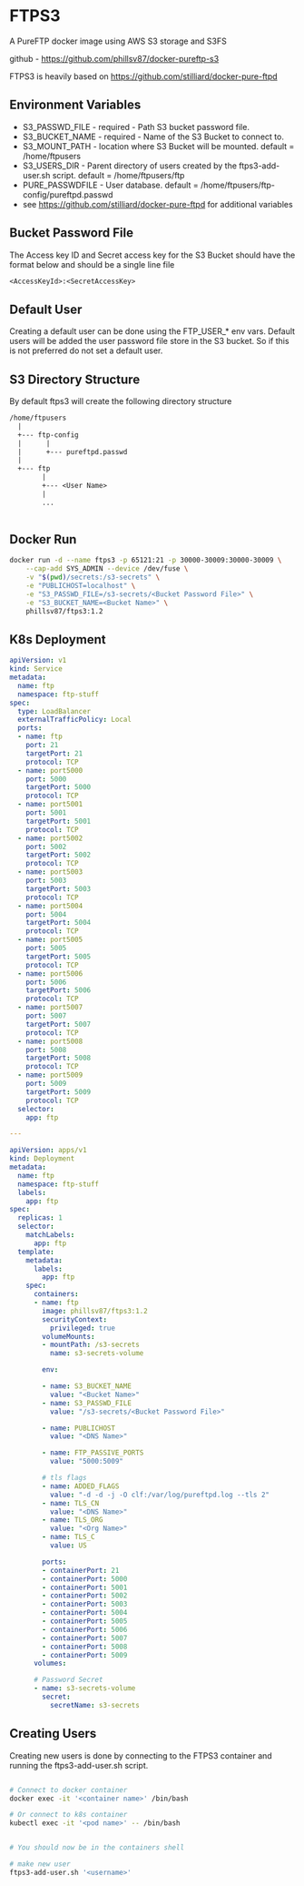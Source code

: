 # FTPS3
A PureFTP docker image using AWS S3 storage and S3FS

github - https://github.com/phillsv87/docker-pureftp-s3

FTPS3 is heavily based on https://github.com/stilliard/docker-pure-ftpd

## Environment Variables
- S3_PASSWD_FILE - required - Path S3 bucket password file.
- S3_BUCKET_NAME - required - Name of the S3 Bucket to connect to.
- S3_MOUNT_PATH - location where S3 Bucket will be mounted. default = /home/ftpusers
- S3_USERS_DIR - Parent directory of users created by the ftps3-add-user.sh script. default = /home/ftpusers/ftp
- PURE_PASSWDFILE - User database. default = /home/ftpusers/ftp-config/pureftpd.passwd
- see https://github.com/stilliard/docker-pure-ftpd for additional variables


## Bucket Password File
The Access key ID and Secret access key for the S3 Bucket should have the format below and should
be a single line file
``` txt
<AccessKeyId>:<SecretAccessKey>
```

## Default User
Creating a default user can be done using the FTP_USER_* env vars. Default users will be added 
the user password file store in the S3 bucket. So if this is not preferred do not set a default
user.

## S3 Directory Structure
By default ftps3 will create the following directory structure
``` txt
/home/ftpusers
  |
  +--- ftp-config
  |      |
  |      +--- pureftpd.passwd
  |
  +--- ftp
        |
        +--- <User Name>
        |
        ...
        
```

## Docker Run
``` sh
docker run -d --name ftps3 -p 65121:21 -p 30000-30009:30000-30009 \
    --cap-add SYS_ADMIN --device /dev/fuse \
    -v "$(pwd)/secrets:/s3-secrets" \
    -e "PUBLICHOST=localhost" \
    -e "S3_PASSWD_FILE=/s3-secrets/<Bucket Password File>" \
    -e "S3_BUCKET_NAME=<Bucket Name>" \
    phillsv87/ftps3:1.2
```

## K8s Deployment

``` yaml
apiVersion: v1
kind: Service
metadata:
  name: ftp
  namespace: ftp-stuff
spec:
  type: LoadBalancer
  externalTrafficPolicy: Local
  ports:
  - name: ftp
    port: 21
    targetPort: 21
    protocol: TCP
  - name: port5000
    port: 5000
    targetPort: 5000
    protocol: TCP
  - name: port5001
    port: 5001
    targetPort: 5001
    protocol: TCP
  - name: port5002
    port: 5002
    targetPort: 5002
    protocol: TCP
  - name: port5003
    port: 5003
    targetPort: 5003
    protocol: TCP
  - name: port5004
    port: 5004
    targetPort: 5004
    protocol: TCP
  - name: port5005
    port: 5005
    targetPort: 5005
    protocol: TCP
  - name: port5006
    port: 5006
    targetPort: 5006
    protocol: TCP
  - name: port5007
    port: 5007
    targetPort: 5007
    protocol: TCP
  - name: port5008
    port: 5008
    targetPort: 5008
    protocol: TCP
  - name: port5009
    port: 5009
    targetPort: 5009
    protocol: TCP
  selector:
    app: ftp

---

apiVersion: apps/v1
kind: Deployment
metadata:
  name: ftp
  namespace: ftp-stuff
  labels:
    app: ftp
spec:
  replicas: 1
  selector:
    matchLabels:
      app: ftp
  template:
    metadata:
      labels:
        app: ftp
    spec:
      containers:
      - name: ftp
        image: phillsv87/ftps3:1.2
        securityContext:
          privileged: true
        volumeMounts:
        - mountPath: /s3-secrets
          name: s3-secrets-volume

        env:

        - name: S3_BUCKET_NAME
          value: "<Bucket Name>"
        - name: S3_PASSWD_FILE
          value: "/s3-secrets/<Bucket Password File>"

        - name: PUBLICHOST
          value: "<DNS Name>"

        - name: FTP_PASSIVE_PORTS
          value: "5000:5009"

        # tls flags
        - name: ADDED_FLAGS
          value: "-d -d -j -O clf:/var/log/pureftpd.log --tls 2"
        - name: TLS_CN
          value: "<DNS Name>"
        - name: TLS_ORG
          value: "<Org Name>"
        - name: TLS_C
          value: US

        ports:
        - containerPort: 21
        - containerPort: 5000
        - containerPort: 5001
        - containerPort: 5002
        - containerPort: 5003
        - containerPort: 5004
        - containerPort: 5005
        - containerPort: 5006
        - containerPort: 5007
        - containerPort: 5008
        - containerPort: 5009
      volumes:

      # Password Secret
      - name: s3-secrets-volume
        secret:
          secretName: s3-secrets
```

## Creating Users
Creating new users is done by connecting to the FTPS3 container and running the ftps3-add-user.sh
script.

``` sh

# Connect to docker container
docker exec -it '<container name>' /bin/bash

# Or connect to k8s container
kubectl exec -it '<pod name>' -- /bin/bash


# You should now be in the containers shell

# make new user
ftps3-add-user.sh '<username>'

```
